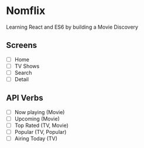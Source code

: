 # Nomflix

Learning React and ES6 by building a Movie Discovery

## Screens

- [ ] Home
- [ ] TV Shows
- [ ] Search
- [ ] Detail

## API Verbs

- [ ] Now playing (Movie)
- [ ] Upcoming (Movie)
- [ ] Top Rated (TV, Movie)
- [ ] Popular (TV, Popular)
- [ ] Airing Today (TV)
